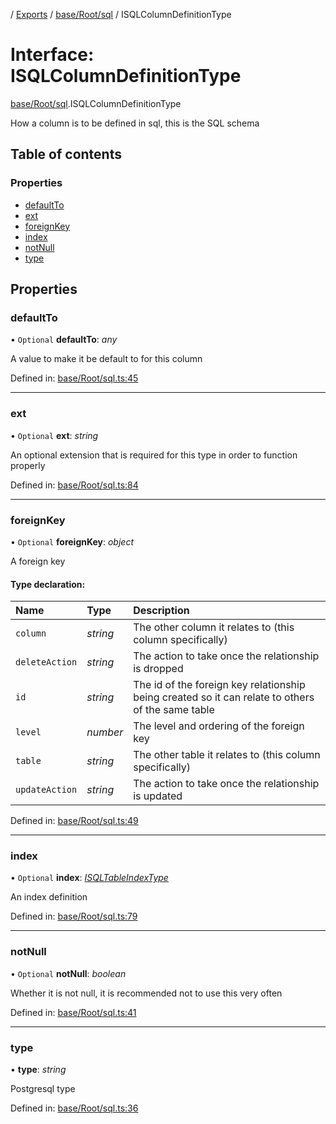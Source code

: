 [](../README.md) / [Exports](../modules.md) / [base/Root/sql](../modules/base_root_sql.md) / ISQLColumnDefinitionType

# Interface: ISQLColumnDefinitionType

[base/Root/sql](../modules/base_root_sql.md).ISQLColumnDefinitionType

How a column is to be defined in sql, this is the SQL schema

## Table of contents

### Properties

- [defaultTo](base_root_sql.isqlcolumndefinitiontype.md#defaultto)
- [ext](base_root_sql.isqlcolumndefinitiontype.md#ext)
- [foreignKey](base_root_sql.isqlcolumndefinitiontype.md#foreignkey)
- [index](base_root_sql.isqlcolumndefinitiontype.md#index)
- [notNull](base_root_sql.isqlcolumndefinitiontype.md#notnull)
- [type](base_root_sql.isqlcolumndefinitiontype.md#type)

## Properties

### defaultTo

• `Optional` **defaultTo**: *any*

A value to make it be default to for this column

Defined in: [base/Root/sql.ts:45](https://github.com/onzag/itemize/blob/5fcde7cf/base/Root/sql.ts#L45)

___

### ext

• `Optional` **ext**: *string*

An optional extension that is required for this
type in order to function properly

Defined in: [base/Root/sql.ts:84](https://github.com/onzag/itemize/blob/5fcde7cf/base/Root/sql.ts#L84)

___

### foreignKey

• `Optional` **foreignKey**: *object*

A foreign key

#### Type declaration:

Name | Type | Description |
:------ | :------ | :------ |
`column` | *string* | The other column it relates to (this column specifically)   |
`deleteAction` | *string* | The action to take once the relationship is dropped   |
`id` | *string* | The id of the foreign key relationship being created so it can relate to others of the same table   |
`level` | *number* | The level and ordering of the foreign key   |
`table` | *string* | The other table it relates to (this column specifically)   |
`updateAction` | *string* | The action to take once the relationship is updated   |

Defined in: [base/Root/sql.ts:49](https://github.com/onzag/itemize/blob/5fcde7cf/base/Root/sql.ts#L49)

___

### index

• `Optional` **index**: [*ISQLTableIndexType*](base_root_sql.isqltableindextype.md)

An index definition

Defined in: [base/Root/sql.ts:79](https://github.com/onzag/itemize/blob/5fcde7cf/base/Root/sql.ts#L79)

___

### notNull

• `Optional` **notNull**: *boolean*

Whether it is not null, it is recommended not to use
this very often

Defined in: [base/Root/sql.ts:41](https://github.com/onzag/itemize/blob/5fcde7cf/base/Root/sql.ts#L41)

___

### type

• **type**: *string*

Postgresql type

Defined in: [base/Root/sql.ts:36](https://github.com/onzag/itemize/blob/5fcde7cf/base/Root/sql.ts#L36)
